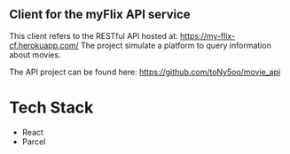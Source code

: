## Client for the myFlix API service
This client refers to the RESTful API hosted at: https://my-flix-cf.herokuapp.com/
The project simulate a platform to query information about movies. 

The API project can be found here: https://github.com/toNy5oo/movie_api

# Tech Stack
- React
- Parcel
